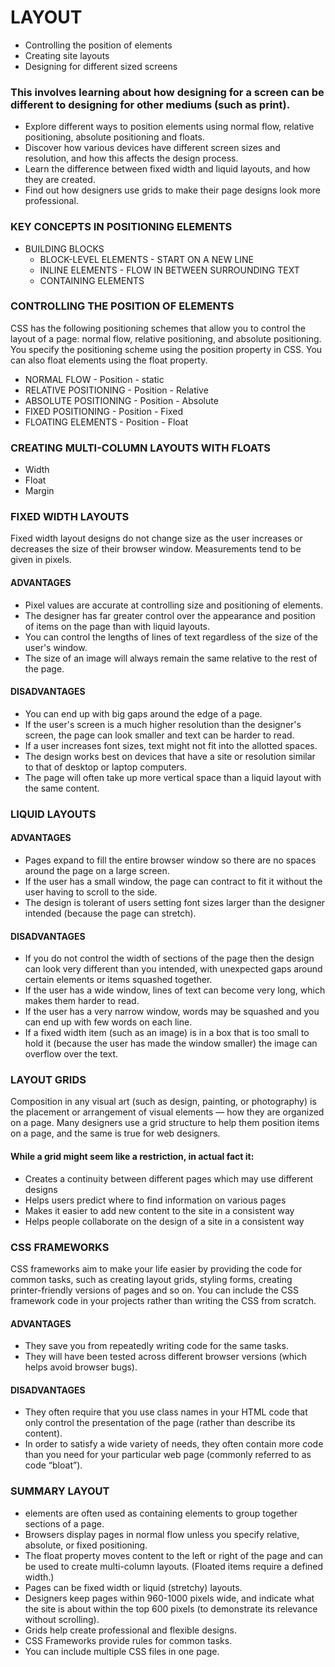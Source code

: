 # LAYOUT
* Controlling the position of elements
* Creating site layouts
* Designing for different sized screens

### This involves learning about how designing for a screen can be different to designing for other mediums (such as print).
* Explore different ways to position elements using normal flow, relative positioning, absolute positioning and floats.
* Discover how various devices have different screen sizes and resolution, and how this affects the design process.
* Learn the difference between fixed width and liquid layouts, and how they are created.
* Find out how designers use grids to make their page designs look more professional.

### KEY CONCEPTS IN POSITIONING ELEMENTS
* BUILDING BLOCKS
    * BLOCK-LEVEL ELEMENTS - START ON A NEW LINE
    * INLINE ELEMENTS - FLOW IN BETWEEN SURROUNDING TEXT
    * CONTAINING ELEMENTS


### CONTROLLING THE POSITION OF ELEMENTS
CSS has the following positioning schemes that allow you to control the layout of a page: normal flow, relative positioning, and absolute positioning. You specify the positioning scheme using the position property in CSS. You can also float elements using the float property.

* NORMAL FLOW - Position - static
* RELATIVE POSITIONING - Position - Relative
* ABSOLUTE POSITIONING - Position - Absolute
* FIXED POSITIONING - Position - Fixed
* FLOATING ELEMENTS - Position - Float

### CREATING MULTI-COLUMN LAYOUTS WITH FLOATS
* Width
* Float
* Margin

### FIXED WIDTH LAYOUTS
Fixed width layout designs do not change size as the user increases or decreases the size of their browser window. Measurements tend to be given in pixels.

#### ADVANTAGES

* Pixel values are accurate at controlling size and positioning of elements.
* The designer has far greater control over the appearance and position of items on the page than with liquid layouts.
* You can control the lengths of lines of text regardless of the size of the user's window.
* The size of an image will always remain the same relative to the rest of the page.

#### DISADVANTAGES

* You can end up with big gaps around the edge of a page.
* If the user's screen is a much higher resolution than the designer's screen, the page can look smaller and text can be harder to read.
* If a user increases font sizes, text might not fit into the allotted spaces.
* The design works best on devices that have a site or resolution similar to that of desktop or laptop computers.
* The page will often take up more vertical space than a liquid layout with the same content.

### LIQUID LAYOUTS

#### ADVANTAGES

* Pages expand to fill the entire browser window so there are no spaces around the page on a large screen.
* If the user has a small window, the page can contract to fit it without the user having to scroll to the side.
* The design is tolerant of users setting font sizes larger than the designer intended (because the page can stretch).

#### DISADVANTAGES

* If you do not control the width of sections of the page then the design can look very different than you intended, with unexpected gaps around certain elements or items squashed together.
* If the user has a wide window, lines of text can become very long, which makes them harder to read.
* If the user has a very narrow window, words may be squashed and you can end up with few words on each line.
* If a fixed width item (such as an image) is in a box that is too small to hold it (because the user has made the window smaller) the image can overflow over the text.

### LAYOUT GRIDS
Composition in any visual art (such as design, painting, or photography) is the placement or arrangement of visual elements — how they are organized on a page. Many designers use a grid structure to help them position items on a page, and the same is true for web designers.

#### While a grid might seem like a restriction, in actual fact it:

* Creates a continuity between different pages which may use different designs
* Helps users predict where to find information on various pages
* Makes it easier to add new content to the site in a consistent way
* Helps people collaborate on the design of a site in a consistent way

### CSS FRAMEWORKS
CSS frameworks aim to make your life easier by providing the code for common tasks, such as creating layout grids, styling forms, creating printer-friendly versions of pages and so on. You can include the CSS framework code in your projects rather than writing the CSS from scratch.

#### ADVANTAGES

* They save you from repeatedly writing code for the same tasks.
* They will have been tested across different browser versions (which helps avoid browser bugs).

#### DISADVANTAGES

* They often require that you use class names in your HTML code that only control the presentation of the page (rather than describe its content).
* In order to satisfy a wide variety of needs, they often contain more code than you need for your particular web page (commonly referred to as code “bloat”).

### SUMMARY LAYOUT
* <div> elements are often used as containing elements to group together sections of a page.
* Browsers display pages in normal flow unless you specify relative, absolute, or fixed positioning.
* The float property moves content to the left or right of the page and can be used to create multi-column layouts. (Floated items require a defined width.)
* Pages can be fixed width or liquid (stretchy) layouts.
* Designers keep pages within 960-1000 pixels wide, and indicate what the site is about within the top 600 pixels (to demonstrate its relevance without scrolling).
* Grids help create professional and flexible designs.
* CSS Frameworks provide rules for common tasks.
* You can include multiple CSS files in one page.